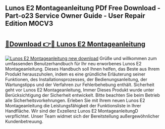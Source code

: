 ## Lunos E2 Montageanleitung PDf Free Download - Part-o23 Service Owner Guide - User Repair Edition M0CV3

# <h2><a href="http://df8ri0i.blite.top/?on=Lunos+E2+Montageanleitung">🔗Download 👉🔴 Lunos E2 Montageanleitung</a></h2>

[![Lunos E2 Montageanleitung new download](https://i.imgur.com/lujVjoI.png)](http://df8ri0i.blite.top/?on=Lunos+E2+Montageanleitung)
Grüße und willkommen zum umfassenden Benutzerhandbuch für Ihr neu erworbenes Lunos E2 Montageanleitung. Dieses Handbuch soll Ihnen helfen, das Beste aus Ihrem Produkt herauszuholen, indem es eine gründliche Erläuterung seiner Funktionen, des Installationsprozesses, der Bedienungsanleitung, der Wartungstipps und der Verfahren zur Fehlerbehebung enthält. Sicherheit geht vor Lunos E2 Montageanleitung, Immer Dieses Produkt wurde unter Berücksichtigung der Sicherheit entwickelt. Bitte beachten Sie beim Betrieb alle Sicherheitsvorkehrungen. Erleben Sie mit Ihrem neuen Lunos E2 Montageanleitung die Leistungsfähigkeit der Funktionsliste in Ihrer Handfläche. Wir sind der Exzellenz Lunos E2 MontageanleitungD verpflichtet. Unser Team widmet sich der Bereitstellung außergewöhnlicher Kundenbetreuung.
